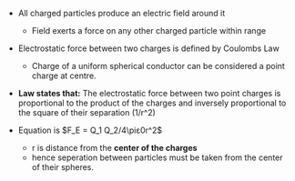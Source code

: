 - All charged particles produce an electric field around it
	- Field exerts a force on any other charged particle within range
- Electrostatic force between two charges is defined by Coulombs Law
	- Charge of a uniform spherical conductor can be considered a point charge at centre.

- **Law states that:** The electrostatic force between two point charges is proportional to the product of the charges and inversely proportional to the square of their separation (1/r^2)
- Equation is $F_E = Q_1 Q_2/4\piε0r^2$  
	- r is distance from the **center of the charges** 
	- hence seperation between particles must be taken from the center of their spheres.